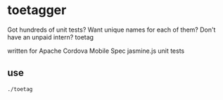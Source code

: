 # toetagger

Got hundreds of unit tests? Want unique names for each of them? Don't have an unpaid intern? 
toetag

written for Apache Cordova Mobile Spec jasmine.js unit tests

## use

    ./toetag
